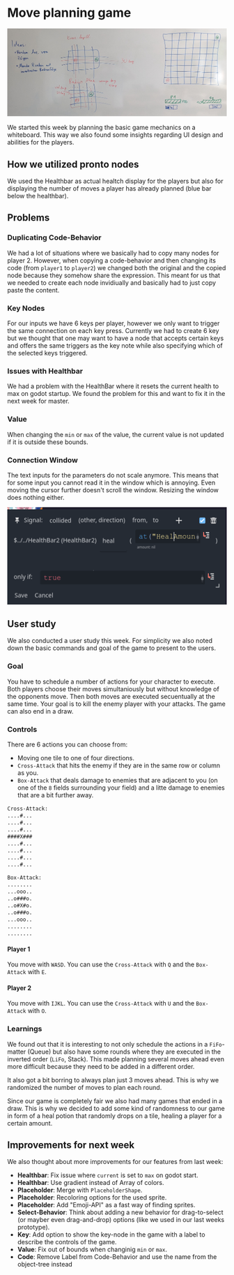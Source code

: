 # Move planning game

![Planning our game on a whiteboard](i5w1-jf-concept.png)

We started this week by planning the basic game mechanics on a whiteboard. This way we also found some insights regarding UI design and abilities for the players.

## How we utilized pronto nodes

We used the Healthbar as actual healtch display for the players but also for displaying the number of moves a player has already planned (blue bar below the healthbar).

## Problems

### Duplicating Code-Behavior

We had a lot of situations where we basically had to copy many nodes for player 2. However, when copying a code-behavior and then changing its code (from `player1` to `player2`) we changed both the original and the copied node because they somehow share the expression. This meant for us that we needed to create each node invidiually and basically had to just copy paste the content.

### Key Nodes

For our inputs we have 6 keys per player, however we only want to trigger the same connection on each key press. Currently we had to create 6 key but we thought that one may want to have a node that accepts certain keys and offers the same triggers as the key note while also specifying which of the selected keys triggered.

### Issues with Healthbar

We had a problem with the HealthBar where it resets the current health to max on godot startup. We found the problem for this and want to fix it in the next week for master.

### Value

When changing the `min` or `max` of the value, the current value is not updated if it is outside these bounds.

### Connection Window

The text inputs for the parameters do not scale anymore. This means that for some input you cannot read it in the window which is annoying. Even moving the cursor further doesn't scroll the window. Resizing the window does nothing either.

![Text in the parameter field is not readable](i5w1-jf-ProblemWindow.png)

## User study

We also conducted a user study this week. For simplicity we also noted down the basic commands and goal of the game to present to the users.

### Goal

You have to schedule a number of actions for your character to execute. Both players choose their moves simultaniously but without knowledge of the opponents move. Then both moves are executed secuentually at the same time. Your goal is to kill the enemy player with your attacks. The game can also end in a draw.

### Controls

There are 6 actions you can choose from:

* Moving one tile to one of four directions.
* `Cross-Attack` that hits the enemy if they are in the same row or column as you.
* `Box-Attack` that deals damage to enemies that are adjacent to you (on one of the `8` fields surrounding your field) and a litte damage to enemies that are a bit further away.

```
Cross-Attack:
....#...
....#...
....#...
####X###
....#...
....#...
....#...
....#...
```

```
Box-Attack:
........   
...ooo..
..o###o.
..o#X#o.
..o###o.
...ooo..
........
........
```

#### Player 1

You move with `WASD`. You can use the `Cross-Attack` with `Q` and the `Box-Attack` with `E`.

#### Player 2

You move with `IJKL`. You can use the `Cross-Attack` with `U` and the `Box-Attack` with `O`.

### Learnings

We found out that it is interesting to not only schedule the actions in a `FiFo`-matter (Queue) but also have some rounds where they are executed in the inverted order (`LiFo`, Stack). This made planning several moves ahead even more difficult because they need to be added in a different order.

It also got a bit borring to always plan just 3 moves ahead. This is why we randomized the number of moves to plan each round.

Since our game is completely fair we also had many games that ended in a draw. This is why we decided to add some kind of randomness to our game in form of a heal potion that randomly drops on a tile, healing a player for a certain amount.

## Improvements for next week

We also thought about more improvements for our features from last week:

* **Healthbar**: Fix issue where `current` is set to `max` on godot start.
* **Healthbar**: Use gradient instead of Array of colors.
* **Placeholder**: Merge with `PlaceholderShape`.
* **Placeholder**: Recoloring options for the used sprite.
* **Placeholder**: Add "Emoji-API" as a fast way of finding sprites.
* **Select-Behavior**: Think about adding a new behavior for drag-to-select (or mayber even drag-and-drop) options (like we used in our last weeks prototype).
* **Key**: Add option to show the key-node in the game with a label to describe the controls of the game.
* **Value**: Fix out of bounds when changinig `min` or `max`.
* **Code**: Remove Label from Code-Behavior and use the name from the object-tree instead
